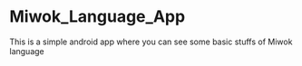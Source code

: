 # Miwok_Language_App
This is a simple android app where you can see some basic stuffs of Miwok language
